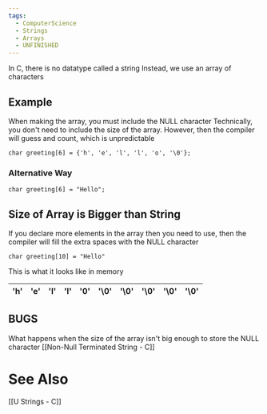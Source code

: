 ```yaml
---
tags:
  - ComputerScience
  - Strings
  - Arrays
  - UNFINISHED
---
```

In C, there is no datatype called a string
Instead, we use an array of characters

## Example
When making the array, you must include the NULL character
Technically, you don't need to include the size of the array. However, then the compiler will guess and count, which is unpredictable
```
char greeting[6] = {'h', 'e', 'l', 'l', 'o', '\0'};
```

### Alternative Way
```
char greeting[6] = "Hello";
```

## Size of Array is Bigger than String
If you declare more elements in the array then you need to use, then the compiler will fill the extra spaces with the NULL character
```
char greeting[10] = "Hello"
```
This is what it looks like in memory

| 'h' | 'e' | 'l' | 'l' | '0' | '\0' | '\0' | '\0' | '\0' | '\0' |
| --- | --- | --- | --- | --- | ---- | ---- | ---- | ---- | ---- |

## BUGS
What happens when the size of the array isn't big enough to store the NULL character
[[Non-Null Terminated String - C]]

# See Also
[[U Strings - C]]